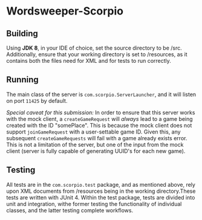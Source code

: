 # Wordsweeper-Scorpio


## Building
Using **JDK 8**, in your IDE of choice, set the source directory to be /src. Additionally, ensure that your working directory is set to /resources, as it contains both the files need for XML and for tests to run correctly.

## Running
The main class of the server is `com.scorpio.ServerLauncher`, and it will listen on port `11425` by default. 

*Special caveat for this submission:* In order to ensure that this server works with the mock client, a `createGameRequest` will *always* lead to a game being created with the ID "somePlace". This is because the mock client does not support `joinGameRequest` with a user-settable game ID. Given this, any subsequent `createGameRequests` will fail with a game already exists error. This is not a limitation of the server, but one of the input from the mock client (server is fully capable of generating UUID's for each new game).

## Testing
All tests are in the `com.scorpio.test` package, and as mentioned above, rely upon XML documents from /resources being in the working directory.These tests are written with JUnit 4.
Within the test package, tests are divided into unit and integration, withe former testing the functionality of individual classes, and the latter testing complete workflows.


